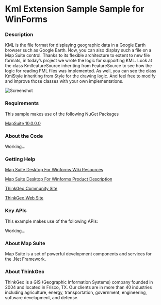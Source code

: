 # Kml Extension Sample Sample for WinForms

### Description
KML is the file format for displaying geographic data in a Google Earth browser such as Google Earth. Now, you can also display such a file on a Map Suite control. Thanks to its flexible architecture to extent to new file formats, in today’s project we wrote the logic for supporting KML. Look at the class KmlfeatureSource inheriting from FeatureSource to see how the logic for reading FML files was implemented. As well, you can see the class KmlStyle inheriting from Style for the drawing logic. And feel free to modify and improve those classes with your own implementations.

![Screenshot](https://github.com/ThinkGeo/KmlSample-ForWinForms/blob/master/ScreenShot.png)

### Requirements
This sample makes use of the following NuGet Packages

[MapSuite 10.0.0.0](http:mapsuite.nuget)

### About the Code

Working...

### Getting Help

[Map Suite Desktop For Winforms Wiki Resources](http://wiki.thinkgeo.com/wiki/map_suite_desktop_edition)

[Map Suite Desktop For Winforms Product Description](http://thinkgeo.com/map-suite-developer-gis/desktop-edition/)

[ThinkGeo Community Site](http://community.thinkgeo.com/)

[ThinkGeo Web Site](http://www.thinkgeo.com)

### Key APIs
This example makes use of the following APIs:

Working...

### About Map Suite
Map Suite is a set of powerful development components and services for the .Net Framework.

### About ThinkGeo
ThinkGeo is a GIS (Geographic Information Systems) company founded in 2004 and located in Frisco, TX. Our clients are in more than 40 industries including agriculture, energy, transportation, government, engineering, software development, and defense.
